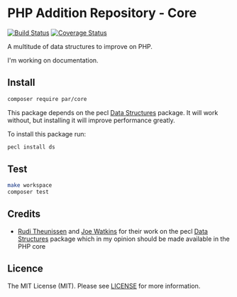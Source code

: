 PHP Addition Repository - Core
==============================

[![Build Status](https://travis-ci.org/php-addition-repository/core.svg?branch=master)](https://travis-ci.org/php-addition-repository/core)
[![Coverage Status](https://coveralls.io/repos/github/php-addition-repository/core/badge.svg?branch=master)](https://coveralls.io/github/php-addition-repository/core?branch=master)

A multitude of data structures to improve on PHP.

I'm working on documentation.

Install
-------

```bash
composer require par/core
```

This package depends on the pecl [Data Structures](https://github.com/php-ds/ext-ds) package. It will work without, but installing it will improve performance greatly.

To install this package run:

```bash
pecl install ds
```

Test
----

```bash
make workspace
composer test
```

Credits
-------

- [Rudi Theunissen](https://github.com/rtheunissen) and [Joe Watkins](https://github.com/krakjoe) for their work on the pecl [Data Structures](https://github.com/php-ds/ext-ds) package which in my opinion should be made available in the PHP core

Licence
-------

The MIT License (MIT). Please see [LICENSE](LICENCE.md) for more information.